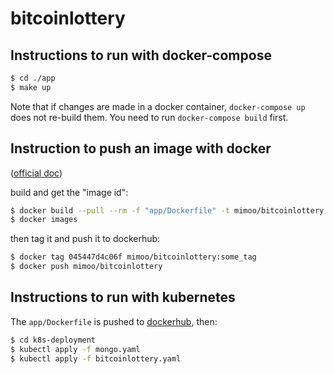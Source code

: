 # bitcoinlottery

## Instructions to run with docker-compose

```sh
$ cd ./app
$ make up 
```

Note that if changes are made in a docker container, `docker-compose up` does not re-build them. 
You need to run `docker-compose build` first.

## Instruction to push an image with docker

([official doc](https://docs.docker.com/docker-hub/))

build and get the "image id":

```sh
$ docker build --pull --rm -f "app/Dockerfile" -t mimoo/bitcoinlottery:some_tag "app"
$ docker images
```

then tag it and push it to dockerhub:

```sh
$ docker tag 045447d4c06f mimoo/bitcoinlottery:some_tag
$ docker push mimoo/bitcoinlottery
```

## Instructions to run with kubernetes

The `app/Dockerfile` is pushed to [dockerhub](https://hub.docker.com/repository/docker/mimoo/bitcoinlottery), then:

```sh
$ cd k8s-deployment
$ kubectl apply -f mongo.yaml
$ kubectl apply -f bitcoinlottery.yaml
```